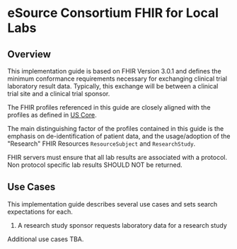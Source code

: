 # eSource Consortium FHIR for Local Labs
## Overview

This implementation guide is based on FHIR Version 3.0.1 and defines the minimum conformance requirements necessary for exchanging clinical trial laboratory result data. Typically, this exchange will be between a clinical trial site and a clinical trial sponsor.

The FHIR profiles referenced in this guide are closely aligned with the profiles as defined in [US Core](http://www.hl7.org/fhir/us/core/). 

The main distinguishing factor of the profiles contained in this guide is the emphasis on de-identification of patient data, and the usage/adoption of the "Research" FHIR Resources ``ResourceSubject`` and ``ResearchStudy``. 

FHIR servers must ensure that all lab results are associated with a protocol. Non protocol specific lab results SHOULD NOT be returned.

## Use Cases
This implementation guide describes several use cases and sets search expectations for each.

1. A research study sponsor requests laboratory data for a research study

Additional use cases TBA.